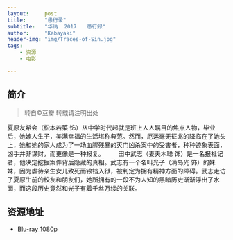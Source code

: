```yaml
---
layout:     post
title:      "愚行录"
subtitle:   "华纳  2017　　愚行録"
author:     "Kabayaki"
header-img: "img/Traces-of-Sin.jpg"
tags:
    - 资源
    - 电影

---
```


## 简介
>转自©豆瓣 转载请注明出处

夏原友希会（松本若菜 饰）从中学时代起就是班上人人瞩目的焦点人物，毕业后，她嫁人生子，美满幸福的生活堪称典范。然而，厄运毫无征兆的降临在了她头上，她和她的家人成为了一场血腥残暴的灭门凶杀案中的受害者，种种迹象表面，凶手并非谋财，而更像是一种报复。 
　　田中武志（妻夫木聪 饰）是一名报社记者，他决定挖掘案件背后隐藏的真相。武志有一个名叫光子（满岛光 饰）的妹妹，因为虐待亲生女儿致死而锒铛入狱，被判定为拥有精神方面的障碍。武志走访了夏原生前的校友和朋友们，她所拥有的一段不为人知的黑暗历史渐渐浮出了水面，而这段历史竟然和光子有着千丝万缕的关联。

## 资源地址

* [Blu-ray 1080p](http://www.btapple.com/r_113371.html)